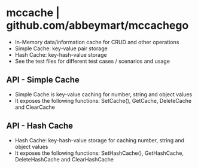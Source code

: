 # mccache | github.com/abbeymart/mccachego

- In-Memory data/information cache for CRUD and other operations
- Simple Cache: key-value pair storage
- Hash Cache: key-hash-value storage
- See the test files for different test cases / scenarios and usage

## API - Simple Cache

- Simple Cache is key-value caching for number, string and object values
- It exposes the following functions: SetCache(), GetCache, DeleteCache and ClearCache

## API - Hash Cache

- Hash Cache: key-hash-value storage for caching number, string and object values
- It exposes the following functions: SetHashCache(), GetHashCache, DeleteHashCache and ClearHashCache

